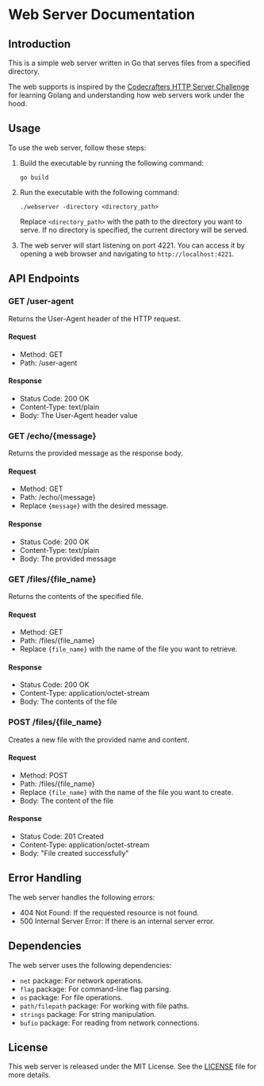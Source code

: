 # Web Server Documentation

## Introduction
This is a simple web server written in Go that serves files from a specified directory.

The web supports is inspired by the [Codecrafters HTTP Server Challenge](https://codecrafters.io/challenges/http-server) for learning Golang and understanding how web servers work under the hood.

## Usage
To use the web server, follow these steps:

1. Build the executable by running the following command:
    ```
    go build
    ```

2. Run the executable with the following command:
    ```
    ./webserver -directory <directory_path>
    ```
    Replace `<directory_path>` with the path to the directory you want to serve. If no directory is specified, the current directory will be served.

3. The web server will start listening on port 4221. You can access it by opening a web browser and navigating to `http://localhost:4221`.

## API Endpoints

### GET /user-agent
Returns the User-Agent header of the HTTP request.

#### Request
- Method: GET
- Path: /user-agent

#### Response
- Status Code: 200 OK
- Content-Type: text/plain
- Body: The User-Agent header value

### GET /echo/{message}
Returns the provided message as the response body.

#### Request
- Method: GET
- Path: /echo/{message}
- Replace `{message}` with the desired message.

#### Response
- Status Code: 200 OK
- Content-Type: text/plain
- Body: The provided message

### GET /files/{file_name}
Returns the contents of the specified file.

#### Request
- Method: GET
- Path: /files/{file_name}
- Replace `{file_name}` with the name of the file you want to retrieve.

#### Response
- Status Code: 200 OK
- Content-Type: application/octet-stream
- Body: The contents of the file

### POST /files/{file_name}
Creates a new file with the provided name and content.

#### Request
- Method: POST
- Path: /files/{file_name}
- Replace `{file_name}` with the name of the file you want to create.
- Body: The content of the file

#### Response
- Status Code: 201 Created
- Content-Type: application/octet-stream
- Body: "File created successfully"

## Error Handling
The web server handles the following errors:

- 404 Not Found: If the requested resource is not found.
- 500 Internal Server Error: If there is an internal server error.

## Dependencies
The web server uses the following dependencies:

- `net` package: For network operations.
- `flag` package: For command-line flag parsing.
- `os` package: For file operations.
- `path/filepath` package: For working with file paths.
- `strings` package: For string manipulation.
- `bufio` package: For reading from network connections.

## License
This web server is released under the MIT License. See the [LICENSE](LICENSE) file for more details.
